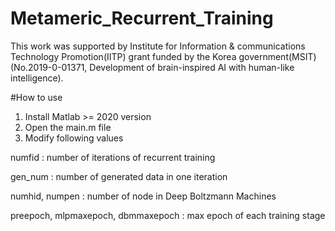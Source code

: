 # Metameric_Recurrent_Training

This work was supported by Institute for Information & communications Technology Promotion(IITP) grant funded by the Korea government(MSIT) (No.2019-0-01371, Development of brain-inspired AI with human-like intelligence).

#How to use

1. Install Matlab >= 2020 version
2. Open the main.m file
3. Modify following values

numfid : number of iterations of recurrent training

gen_num : number of generated data in one iteration

numhid, numpen : number of node in Deep Boltzmann Machines

preepoch, mlpmaxepoch, dbmmaxepoch : max epoch of each training stage
